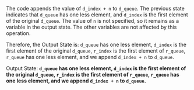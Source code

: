 The code appends the value of `d_index + n` to `d_queue`. The previous state indicates that `d_queue` has one less element, and `d_index` is the first element of the original `d_queue`. The value of `n` is not specified, so it remains as a variable in the output state. The other variables are not affected by this operation. 

Therefore, the Output State is: `d_queue` has one less element, `d_index` is the first element of the original `d_queue`, `r_index` is the first element of `r_queue`, `r_queue` has one less element, and we append `d_index + n` to `d_queue`.

Output State: **`d_queue` has one less element, `d_index` is the first element of the original `d_queue`, `r_index` is the first element of `r_queue`, `r_queue` has one less element, and we append `d_index + n` to `d_queue`.**